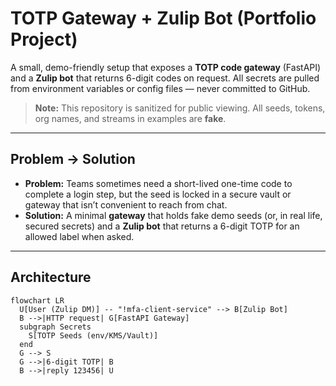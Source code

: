 # TOTP Gateway + Zulip Bot (Portfolio Project)

A small, demo-friendly setup that exposes a **TOTP code gateway** (FastAPI) and a **Zulip bot** that returns 6-digit codes on request. All secrets are pulled from environment variables or config files — never committed to GitHub.

> **Note:** This repository is sanitized for public viewing. All seeds, tokens, org names, and streams in examples are **fake**.

---

## Problem → Solution

- **Problem:** Teams sometimes need a short-lived one-time code to complete a login step, but the seed is locked in a secure vault or gateway that isn’t convenient to reach from chat.  
- **Solution:** A minimal **gateway** that holds fake demo seeds (or, in real life, secured secrets) and a **Zulip bot** that returns a 6-digit TOTP for an allowed label when asked.

---

## Architecture

```mermaid
flowchart LR
  U[User (Zulip DM)] -- "!mfa-client-service" --> B[Zulip Bot]
  B -->|HTTP request| G[FastAPI Gateway]
  subgraph Secrets
    S[TOTP Seeds (env/KMS/Vault)]
  end
  G --> S
  G -->|6-digit TOTP| B
  B -->|reply 123456| U
